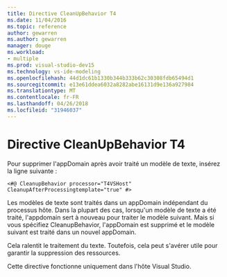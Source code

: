 ```yaml
---
title: Directive CleanUpBehavior T4
ms.date: 11/04/2016
ms.topic: reference
author: gewarren
ms.author: gewarren
manager: douge
ms.workload:
- multiple
ms.prod: visual-studio-dev15
ms.technology: vs-ide-modeling
ms.openlocfilehash: 44d1dc61b1330b344b333b62c30308fdb65494d1
ms.sourcegitcommit: e13e61ddea6032a8282abe16131d9e136a927984
ms.translationtype: MT
ms.contentlocale: fr-FR
ms.lasthandoff: 04/26/2018
ms.locfileid: "31946037"
---
```

# <a name="t4-cleanupbehavior-directive"></a>Directive CleanUpBehavior T4

Pour supprimer l'appDomain après avoir traité un modèle de texte, insérez la ligne suivante :

```
<#@ CleanupBehavior processor="T4VSHost" CleanupAfterProcessingtemplate="true" #>
```

Les modèles de texte sont traités dans un appDomain indépendant du processus hôte. Dans la plupart des cas, lorsqu'un modèle de texte a été traité, l'appdomain sert à nouveau pour traiter le modèle suivant. Mais si vous spécifiez CleanupBehavior, l'appDomain est supprimé et le modèle suivant est traité dans un nouvel appDomain.

Cela ralentit le traitement du texte. Toutefois, cela peut s'avérer utile pour garantir la suppression des ressources.

Cette directive fonctionne uniquement dans l'hôte Visual Studio.